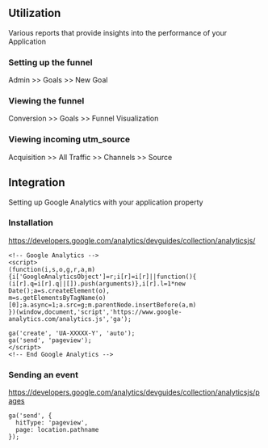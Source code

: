 ## Utilization
Various reports that provide insights into the performance of your Application

### Setting up the funnel
Admin >> Goals >> New Goal

### Viewing the funnel
Conversion >> Goals >> Funnel Visualization


### Viewing incoming utm_source
Acquisition >> All Traffic >> Channels >> Source


## Integration
Setting up Google Analytics with your application property
### Installation
https://developers.google.com/analytics/devguides/collection/analyticsjs/
```
<!-- Google Analytics -->
<script>
(function(i,s,o,g,r,a,m){i['GoogleAnalyticsObject']=r;i[r]=i[r]||function(){
(i[r].q=i[r].q||[]).push(arguments)},i[r].l=1*new Date();a=s.createElement(o),
m=s.getElementsByTagName(o)[0];a.async=1;a.src=g;m.parentNode.insertBefore(a,m)
})(window,document,'script','https://www.google-analytics.com/analytics.js','ga');

ga('create', 'UA-XXXXX-Y', 'auto');
ga('send', 'pageview');
</script>
<!-- End Google Analytics -->
```

### Sending an event
https://developers.google.com/analytics/devguides/collection/analyticsjs/pages

```
ga('send', {
  hitType: 'pageview',
  page: location.pathname
});
```

